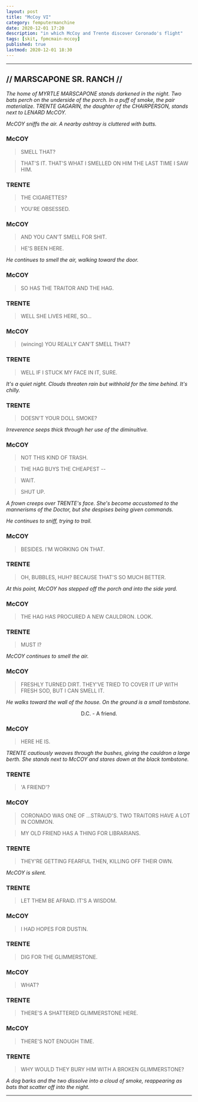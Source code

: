```yaml
---
layout: post
title: "McCoy VI"
category: femputermanchine
date: 2020-12-01 17:20
description: "in which McCoy and Trente discover Coronado's flight"
tags: [skit, fpmcmain-mccoy]
published: true
lastmod: 2020-12-01 18:30
---
```

[//]: # ( 12/01/20  -added)

*****

## // MARSCAPONE SR. RANCH // ##

<i>The home of MYRTLE MARSCAPONE stands darkened in the night. Two bats perch on the underside of the porch. In a puff of smoke, the pair materialize. TRENTE GAGARIN, the daughter of the CHAIRPERSON, stands next to LENARD McCOY.</i>

<i>McCOY sniffs the air. A nearby ashtray is cluttered with butts.</i>

### McCOY ###

> SMELL THAT? 

> THAT'S IT. THAT'S WHAT I SMELLED ON HIM THE LAST TIME I SAW HIM.

### TRENTE ###

> THE CIGARETTES? 

> YOU'RE OBSESSED.

### McCOY ###

> AND YOU CAN'T SMELL FOR SHIT.

> HE'S BEEN HERE. 

<I>He continues to smell the air, walking toward the door.</i>

### McCOY ###

> SO HAS THE TRAITOR AND THE HAG.

### TRENTE ###

> WELL SHE LIVES HERE, SO...

### McCOY ###

> (wincing) YOU REALLY CAN'T SMELL THAT?

### TRENTE ###

> WELL IF I STUCK MY FACE IN IT, SURE.

<I>It's a quiet night. Clouds threaten rain but withhold for the time behind. It's chilly.</i>

### TRENTE ###

> DOESN'T YOUR DOLL SMOKE?

<I>Irreverence seeps thick through her use of the diminuitive.</i>

### McCOY ###

> NOT THIS KIND OF TRASH.

> THE HAG BUYS THE CHEAPEST --

> WAIT.

> SHUT UP.

<I>A frown creeps over TRENTE's face. She's become accustomed to the mannerisms of the Doctor, but she despises being given commands.</i>

<i>He continues to sniff, trying to trail.</i>

### McCOY ###

> BESIDES. I'M WORKING ON THAT.

### TRENTE ###

> OH, BUBBLES, HUH? BECAUSE THAT'S SO MUCH BETTER.

<I>At this point, McCOY has stepped off the porch and into the side yard.</i>

### McCOY ###

> THE HAG HAS PROCURED A NEW CAULDRON. LOOK.

### TRENTE ###

> MUST I?

<I>McCOY continues to smell the air.</i>

### McCOY ###

> FRESHLY TURNED DIRT. THEY'VE TRIED TO COVER IT UP WITH FRESH SOD, BUT I CAN SMELL IT.

<I>He walks toward the wall of the house. On the ground is a small tombstone.</i>

<center>D.C. - A friend.</center>

### McCOY ###

> HERE HE IS.

<I>TRENTE cautiously weaves through the bushes, giving the cauldron a large berth. She stands next to McCOY and stares down at the black tombstone.</i>

### TRENTE ###

> 'A FRIEND'?

### McCOY ###

> CORONADO WAS ONE OF ...STRAUD'S. TWO TRAITORS HAVE A LOT IN COMMON.

> MY OLD FRIEND HAS A THING FOR LIBRARIANS.

### TRENTE ###

> THEY'RE GETTING FEARFUL THEN, KILLING OFF THEIR OWN.

<I>McCOY is silent.</i>

### TRENTE ###

> LET THEM BE AFRAID. IT'S A WISDOM.

### McCOY ###

> I HAD HOPES FOR DUSTIN.

### TRENTE ###

> DIG FOR THE GLIMMERSTONE.

### McCOY ###

> WHAT?

### TRENTE ###

> THERE'S A SHATTERED GLIMMERSTONE HERE. 

### McCOY ###

> THERE'S NOT ENOUGH TIME. 

### TRENTE ###

> WHY WOULD THEY BURY HIM WITH A BROKEN GLIMMERSTONE?

<I>A dog barks and the two dissolve into a cloud of smoke, reappearing as bats that scatter off into the night.</i>

*****
